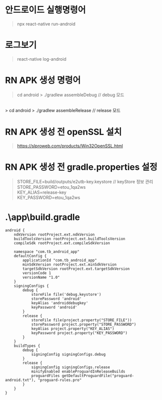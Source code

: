 #  안드로이드 실행명령어
> npx react-native run-android
> 
#  로그보기 <br>
> react-native log-android

#  RN APK 생성 명령어
> cd android > ./gradlew assembleDebug // debug 모드
<br>
> cd android > ./gradlew assembleRelease // release 모드

# RN APK 생성 전 openSSL 설치
> https://slproweb.com/products/Win32OpenSSL.html

# RN APK 생성 전 gradle.properties 설정
> STORE_FILE=build/outputs/e2utb-key.keystore // keyStore 정보 관리
<br> STORE_PASSWORD=etou_1qa2ws
<br> KEY_ALIAS=release-key
<br> KEY_PASSWORD=etou_1qa2ws

# .\app\build.gradle
    android {
        ndkVersion rootProject.ext.ndkVersion
        buildToolsVersion rootProject.ext.buildToolsVersion
        compileSdk rootProject.ext.compileSdkVersion

        namespace "com.tb_android_app"
        defaultConfig {
            applicationId "com.tb_android_app"
            minSdkVersion rootProject.ext.minSdkVersion
            targetSdkVersion rootProject.ext.targetSdkVersion
            versionCode 1
            versionName "1.0"
        }
        signingConfigs {
            debug {
                storeFile file('debug.keystore')
                storePassword 'android'
                keyAlias 'androiddebugkey'
                keyPassword 'android'
            }
            release {
                storeFile file(project.property("STORE_FILE"))
                storePassword project.property("STORE_PASSWORD")
                keyAlias project.property("KEY_ALIAS")
                keyPassword project.property("KEY_PASSWORD")
            }
        }
        buildTypes {
            debug {
                signingConfig signingConfigs.debug
            }
            release {
                signingConfig signingConfigs.release
                minifyEnabled enableProguardInReleaseBuilds
                proguardFiles getDefaultProguardFile("proguard-android.txt"), "proguard-rules.pro"
            }
        }
    }

